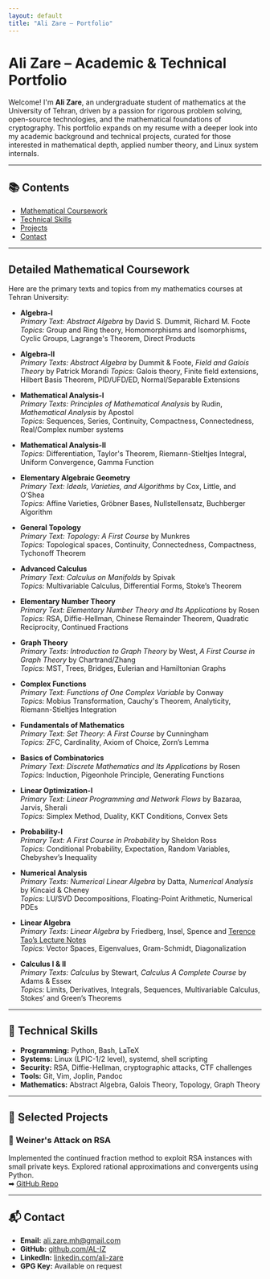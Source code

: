 ```yaml
---
layout: default
title: "Ali Zare – Portfolio"
---
```


# Ali Zare – Academic & Technical Portfolio

Welcome! I'm **Ali Zare**, an undergraduate student of mathematics at the University of Tehran, driven by a passion for rigorous problem solving, open-source technologies, and the mathematical foundations of cryptography. This portfolio expands on my resume with a deeper look into my academic background and technical projects, curated for those interested in mathematical depth, applied number theory, and Linux system internals.

---

## 📚 Contents
- [Mathematical Coursework](#detailed-mathematical-coursework)
- [Technical Skills](#-technical-skills)
- [Projects](#-selected-projects)
- [Contact](#-contact)

---

## Detailed Mathematical Coursework

Here are the primary texts and topics from my mathematics courses at Tehran University:

*  **Algebra-I**  
   *Primary Text:* *Abstract Algebra* by David S. Dummit, Richard M. Foote
   *Topics:* Group and Ring theory, Homomorphisms and Isomorphisms, Cyclic Groups, Lagrange's Theorem, Direct Products

* **Algebra-II**  
   *Primary Texts:* *Abstract Algebra* by Dummit & Foote, *Field and Galois Theory* by Patrick Morandi
   *Topics:* Galois theory, Finite field extensions, Hilbert Basis Theorem, PID/UFD/ED, Normal/Separable Extensions

* **Mathematical Analysis-I**  
   *Primary Texts:* *Principles of Mathematical Analysis* by Rudin, *Mathematical Analysis* by Apostol  
   *Topics:* Sequences, Series, Continuity, Compactness, Connectedness, Real/Complex number systems

* **Mathematical Analysis-II**  
   *Topics:* Differentiation, Taylor's Theorem, Riemann-Stieltjes Integral, Uniform Convergence, Gamma Function

* **Elementary Algebraic Geometry**  
   *Primary Text:* *Ideals, Varieties, and Algorithms* by Cox, Little, and O’Shea  
   *Topics:* Affine Varieties, Gröbner Bases, Nullstellensatz, Buchberger Algorithm

* **General Topology**  
   *Primary Text:* *Topology: A First Course* by Munkres  
   *Topics:* Topological spaces, Continuity, Connectedness, Compactness, Tychonoff Theorem

* **Advanced Calculus**  
   *Primary Text:* *Calculus on Manifolds* by Spivak  
   *Topics:* Multivariable Calculus, Differential Forms, Stoke’s Theorem

* **Elementary Number Theory**  
   *Primary Text:* *Elementary Number Theory and Its Applications* by Rosen  
   *Topics:* RSA, Diffie-Hellman, Chinese Remainder Theorem, Quadratic Reciprocity, Continued Fractions

* **Graph Theory**  
   *Primary Texts:* *Introduction to Graph Theory* by West, *A First Course in Graph Theory* by Chartrand/Zhang  
   *Topics:* MST, Trees, Bridges, Eulerian and Hamiltonian Graphs

* **Complex Functions**  
   *Primary Text:* *Functions of One Complex Variable* by Conway  
   *Topics:* Mobius Transformation, Cauchy's Theorem, Analyticity, Riemann-Stieltjes Integration

* **Fundamentals of Mathematics**  
   *Primary Text:* *Set Theory: A First Course* by Cunningham  
   *Topics:* ZFC, Cardinality, Axiom of Choice, Zorn’s Lemma

* **Basics of Combinatorics**  
   *Primary Text:* *Discrete Mathematics and Its Applications* by Rosen  
   *Topics:* Induction, Pigeonhole Principle, Generating Functions

* **Linear Optimization-I**  
   *Primary Text:* *Linear Programming and Network Flows* by Bazaraa, Jarvis, Sherali  
   *Topics:* Simplex Method, Duality, KKT Conditions, Convex Sets

* **Probability-I**  
   *Primary Text:* *A First Course in Probability* by Sheldon Ross  
   *Topics:* Conditional Probability, Expectation, Random Variables, Chebyshev’s Inequality

* **Numerical Analysis**  
   *Primary Texts:* *Numerical Linear Algebra* by Datta, *Numerical Analysis* by Kincaid & Cheney  
   *Topics:* LU/SVD Decompositions, Floating-Point Arithmetic, Numerical PDEs

* **Linear Algebra**  
   *Primary Texts:* *Linear Algebra* by Friedberg, Insel, Spence and [Terence Tao’s Lecture Notes](https://terrytao.wordpress.com/wp-content/uploads/2016/12/linear-algebra-notes.pdf)  
   *Topics:* Vector Spaces, Eigenvalues, Gram-Schmidt, Diagonalization

* **Calculus I & II**  
   *Primary Texts:* *Calculus* by Stewart, *Calculus A Complete Course* by Adams & Essex  
   *Topics:* Limits, Derivatives, Integrals, Sequences, Multivariable Calculus, Stokes’ and Green’s Theorems

---

## 🔧 Technical Skills

- **Programming:** Python, Bash, LaTeX  
- **Systems:** Linux (LPIC-1/2 level), systemd, shell scripting  
- **Security:** RSA, Diffie-Hellman, cryptographic attacks, CTF challenges  
- **Tools:** Git, Vim, Joplin, Pandoc  
- **Mathematics:** Abstract Algebra, Galois Theory, Topology, Graph Theory

---

## 🧪 Selected Projects

### 🔐 Weiner's Attack on RSA
Implemented the continued fraction method to exploit RSA instances with small private keys. Explored rational approximations and convergents using Python.  
➡ [GitHub Repo](#)

<!-- Add additional projects here if needed -->

---

## 📬 Contact

- **Email:** ali.zare.mh@gmail.com  
- **GitHub:** [github.com/AL-IZ](https://github.com/AL-IZ)  
- **LinkedIn:** [linkedin.com/ali-zare](www.linkedin.com/in/ali-zare-983463373)  
- **GPG Key:** Available on request

